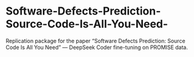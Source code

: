 # Software-Defects-Prediction-Source-Code-Is-All-You-Need-
Replication package for the paper “Software Defects Prediction: Source Code Is All You Need” — DeepSeek Coder fine-tuning on PROMISE data.
